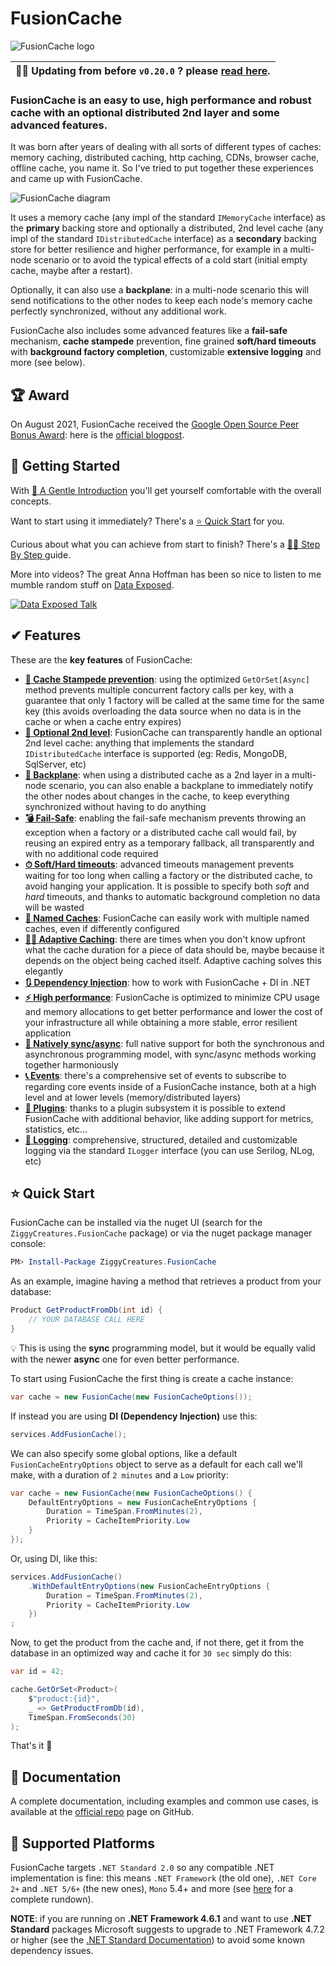 ﻿# FusionCache

![FusionCache logo](https://raw.githubusercontent.com/ZiggyCreatures/FusionCache/main/docs/logo-256x256.png)

| 🙋‍♂️ Updating from before `v0.20.0` ? please [read here](https://github.com/ZiggyCreatures/FusionCache/blob/main/docs/Update_v0_20_0.md). |
|:-------|

### FusionCache is an easy to use, high performance and robust cache with an optional distributed 2nd layer and some advanced features.

It was born after years of dealing with all sorts of different types of caches: memory caching, distributed caching, http caching, CDNs, browser cache, offline cache, you name it. So I've tried to put together these experiences and came up with FusionCache.

![FusionCache diagram](https://raw.githubusercontent.com/ZiggyCreatures/FusionCache/main/docs/images/diagram.png)

It uses a memory cache (any impl of the standard `IMemoryCache` interface) as the **primary** backing store and optionally a distributed, 2nd level cache (any impl of the standard `IDistributedCache` interface) as a **secondary** backing store for better resilience and higher performance, for example in a multi-node scenario or to avoid the typical effects of a cold start (initial empty cache, maybe after a restart).

Optionally, it can also use a **backplane**: in a multi-node scenario this will send notifications to the other nodes to keep each node's memory cache perfectly synchronized, without any additional work.

FusionCache also includes some advanced features like a **fail-safe** mechanism, **cache stampede** prevention, fine grained **soft/hard timeouts** with **background factory completion**, customizable **extensive logging** and more (see below).

## 🏆 Award
On August 2021, FusionCache received the [Google Open Source Peer Bonus Award](https://twitter.com/jodydonetti/status/1422550932433350666): here is the [official blogpost](https://opensource.googleblog.com/2021/09/announcing-latest-open-source-peer-bonus-winners.html).

## 📕 Getting Started

With [🦄 A Gentle Introduction](https://github.com/ZiggyCreatures/FusionCache/blob/main/docs/AGentleIntroduction.md) you'll get yourself comfortable with the overall concepts.

Want to start using it immediately? There's a [⭐ Quick Start](https://github.com/ZiggyCreatures/FusionCache/blob/main/README.md#-quick-start) for you.

Curious about what you can achieve from start to finish? There's a [:woman_teacher: Step By Step ](https://github.com/ZiggyCreatures/FusionCache/blob/main/docs/StepByStep.md) guide.

More into videos? The great Anna Hoffman has been so nice to listen to me mumble random stuff on [Data Exposed](https://learn.microsoft.com/en-us/shows/data-exposed/caching-made-easy-in-azure-sql-db-with-fusioncache-data-exposed).

[![Data Exposed Talk](https://raw.githubusercontent.com/ZiggyCreatures/FusionCache/main/docs/images/talk-data-exposed.jpg)](https://www.youtube.com/watch?v=V2fCUoJgVAo)

## ✔ Features
These are the **key features** of FusionCache:

- [**🚀 Cache Stampede prevention**](https://github.com/ZiggyCreatures/FusionCache/blob/main/docs/CacheStampede.md): using the optimized `GetOrSet[Async]` method prevents multiple concurrent factory calls per key, with a guarantee that only 1 factory will be called at the same time for the same key (this avoids overloading the data source when no data is in the cache or when a cache entry expires)
- [**🔀 Optional 2nd level**](https://github.com/ZiggyCreatures/FusionCache/blob/main/docs/CacheLevels.md): FusionCache can transparently handle an optional 2nd level cache: anything that implements the standard `IDistributedCache` interface is supported (eg: Redis, MongoDB, SqlServer, etc)
- [**📢 Backplane**](https://github.com/ZiggyCreatures/FusionCache/blob/main/docs/Backplane.md): when using a distributed cache as a 2nd layer in a multi-node scenario, you can also enable a backplane to immediately notify the other nodes about changes in the cache, to keep everything synchronized without having to do anything
- [**💣 Fail-Safe**](https://github.com/ZiggyCreatures/FusionCache/blob/main/docs/FailSafe.md): enabling the fail-safe mechanism prevents throwing an exception when a factory or a distributed cache call would fail, by reusing an expired entry as a temporary fallback, all transparently and with no additional code required
- [**⏱ Soft/Hard timeouts**](https://github.com/ZiggyCreatures/FusionCache/blob/main/docs/Timeouts.md): advanced timeouts management prevents waiting for too long when calling a factory or the distributed cache, to avoid hanging your application. It is possible to specify both *soft* and *hard* timeouts, and thanks to automatic background completion no data will be wasted
- [**📛 Named Caches**](https://github.com/ZiggyCreatures/FusionCache/blob/main/docs/NamedCaches.md): FusionCache can easily work with multiple named caches, even if differently configured
- [**🧙‍♂️ Adaptive Caching**](https://github.com/ZiggyCreatures/FusionCache/blob/main/docs/AdaptiveCaching.md): there are times when you don't know upfront what the cache duration for a piece of data should be, maybe because it depends on the object being cached itself. Adaptive caching solves this elegantly
- [**🔃 Dependency Injection**](https://github.com/ZiggyCreatures/FusionCache/blob/main/docs/DependencyInjection.md): how to work with FusionCache + DI in .NET
- [**⚡ High performance**](https://github.com/ZiggyCreatures/FusionCache/blob/main/docs/StepByStep.md): FusionCache is optimized to minimize CPU usage and memory allocations to get better performance and lower the cost of your infrastructure all while obtaining a more stable, error resilient application
- [**💫 Natively sync/async**](https://github.com/ZiggyCreatures/FusionCache/blob/main/docs/CoreMethods.md): full native support for both the synchronous and asynchronous programming model, with sync/async methods working together harmoniously
- [**📞 Events**](https://github.com/ZiggyCreatures/FusionCache/blob/main/docs/Events.md): there's a comprehensive set of events to subscribe to regarding core events inside of a FusionCache instance, both at a high level and at lower levels (memory/distributed layers)
- [**🧩 Plugins**](https://github.com/ZiggyCreatures/FusionCache/blob/main/docs/Plugins.md): thanks to a plugin subsystem it is possible to extend FusionCache with additional behavior, like adding support for metrics, statistics, etc...
- [**📜 Logging**](https://github.com/ZiggyCreatures/FusionCache/blob/main/docs/Logging.md): comprehensive, structured, detailed and customizable logging via the standard `ILogger` interface (you can use Serilog, NLog, etc)


## ⭐ Quick Start

FusionCache can be installed via the nuget UI (search for the `ZiggyCreatures.FusionCache` package) or via the nuget package manager console:

```PowerShell
PM> Install-Package ZiggyCreatures.FusionCache
```

As an example, imagine having a method that retrieves a product from your database:

```csharp
Product GetProductFromDb(int id) {
	// YOUR DATABASE CALL HERE
}
```

💡 This is using the **sync** programming model, but it would be equally valid with the newer **async** one for even better performance.

To start using FusionCache the first thing is create a cache instance:

```csharp
var cache = new FusionCache(new FusionCacheOptions());
```

If instead you are using **DI (Dependency Injection)** use this:

```csharp
services.AddFusionCache();
```

We can also specify some global options, like a default `FusionCacheEntryOptions` object to serve as a default for each call we'll make, with a duration of `2 minutes` and a `Low` priority:

```csharp
var cache = new FusionCache(new FusionCacheOptions() {
	DefaultEntryOptions = new FusionCacheEntryOptions {
		Duration = TimeSpan.FromMinutes(2),
		Priority = CacheItemPriority.Low
	}
});
```

Or, using DI, like this:

```csharp
services.AddFusionCache()
	.WithDefaultEntryOptions(new FusionCacheEntryOptions {
		Duration = TimeSpan.FromMinutes(2),
		Priority = CacheItemPriority.Low
	})
;
```

Now, to get the product from the cache and, if not there, get it from the database in an optimized way and cache it for `30 sec` simply do this:

```csharp
var id = 42;

cache.GetOrSet<Product>(
	$"product:{id}",
	_ => GetProductFromDb(id),
	TimeSpan.FromSeconds(30)
);
```

That's it 🎉


## 📖 Documentation

A complete documentation, including examples and common use cases, is available at the [official repo](https://github.com/ZiggyCreatures/FusionCache) page on GitHub.


## 🧰 Supported Platforms

FusionCache targets `.NET Standard 2.0` so any compatible .NET implementation is fine: this means `.NET Framework` (the old one), `.NET Core 2+` and `.NET 5/6+` (the new ones), `Mono` 5.4+ and more (see [here](https://docs.microsoft.com/en-us/dotnet/standard/net-standard#net-implementation-support) for a complete rundown).

**NOTE**: if you are running on **.NET Framework 4.6.1** and want to use **.NET Standard** packages Microsoft suggests to upgrade to .NET Framework 4.7.2 or higher (see the [.NET Standard Documentation](https://docs.microsoft.com/en-us/dotnet/standard/net-standard#net-implementation-support)) to avoid some known dependency issues.